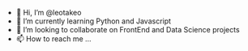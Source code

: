 - 👋 Hi, I’m @leotakeo
- 🌱 I’m currently learning Python and Javascript
- 💞️ I’m looking to collaborate on FrontEnd and Data Science projects
- 📫 How to reach me ...

<!---
leotakeo/leotakeo is a ✨ special ✨ repository because its `README.md` (this file) appears on your GitHub profile.
You can click the Preview link to take a look at your changes.
--->
